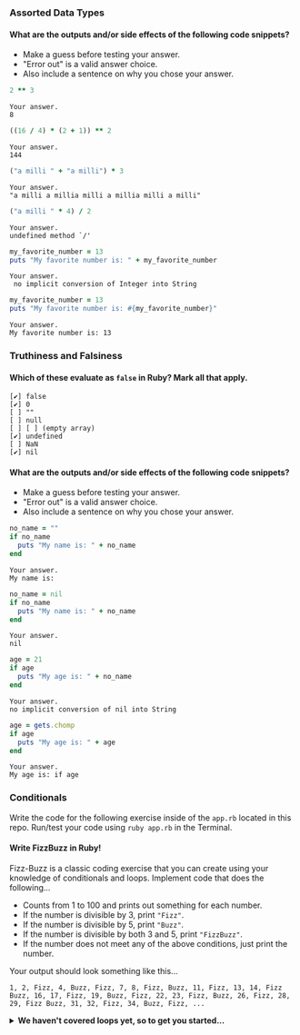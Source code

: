 ### Assorted Data Types

#### What are the outputs and/or side effects of the following code snippets?

* Make a guess before testing your answer.
* "Error out" is a valid answer choice.
* Also include a sentence on why you chose your answer.

```rb
2 ** 3
```
```text
Your answer.
8
```

```rb
((16 / 4) * (2 + 1)) ** 2
```
```text
Your answer.
144
```

```rb
("a milli " + "a milli") * 3
```
```text
Your answer.
"a milli a millia milli a millia milli a milli"
```

```rb
("a milli " * 4) / 2
```
```text
Your answer.
undefined method `/'
```

```rb
my_favorite_number = 13
puts "My favorite number is: " + my_favorite_number
```
```text
Your answer.
 no implicit conversion of Integer into String
```

```rb
my_favorite_number = 13
puts "My favorite number is: #{my_favorite_number}"
```
```text
Your answer.
My favorite number is: 13
```

### Truthiness and Falsiness

#### Which of these evaluate as `false` in Ruby? Mark all that apply.

```text
[✔️] false
[✔️] 0
[ ] ""
[ ] null
[ ] [ ] (empty array)
[✔️] undefined
[ ] NaN
[✔️] nil
```

#### What are the outputs and/or side effects of the following code snippets?

* Make a guess before testing your answer.
* "Error out" is a valid answer choice.
* Also include a sentence on why you chose your answer.

```rb
no_name = ""
if no_name
  puts "My name is: " + no_name
end
```
```text
Your answer.
My name is:
```

```rb
no_name = nil
if no_name
  puts "My name is: " + no_name
end
```
```text
Your answer.
nil
```

```rb
age = 21
if age
  puts "My age is: " + no_name
end
```
```text
Your answer.
no implicit conversion of nil into String
```

```rb
age = gets.chomp
if age
  puts "My age is: " + age
end
```
```text
Your answer.
My age is: if age
```

### Conditionals

Write the code for the following exercise inside of the `app.rb` located in this repo. Run/test your code using `ruby app.rb` in the Terminal.

#### Write FizzBuzz in Ruby!

Fizz-Buzz is a classic coding exercise that you can create using your knowledge of conditionals and loops. Implement code that does the following...

* Counts from 1 to 100 and prints out something for each number.
* If the number is divisible by 3, print `"Fizz"`.
* If the number is divisible by 5, print `"Buzz"`.
* If the number is divisible by both 3 and 5, print `"FizzBuzz"`.
* If the number does not meet any of the above conditions, just print the number.

Your output should look something like this...
```
1, 2, Fizz, 4, Buzz, Fizz, 7, 8, Fizz, Buzz, 11, Fizz, 13, 14, Fizz Buzz, 16, 17, Fizz, 19, Buzz, Fizz, 22, 23, Fizz, Buzz, 26, Fizz, 28, 29, Fizz Buzz, 31, 32, Fizz, 34, Buzz, Fizz, ...
```

<details>
  <summary><strong>We haven't covered loops yet, so to get you started...</strong></summary>

  ```rb
  i = 1
  while i <= 100
    # Your code goes in here.
  end
  ```

</details>
